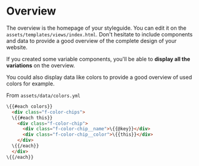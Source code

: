 # Overview

The overview is the homepage of your styleguide. You can edit it on the `assets/templates/views/index.html`. Don't hesitate to include components and data to provide a good overview of the complete design of your website.

If you created some variable components, you'll be able to **display all the variations** on the overview.

You could also display data like colors to provide a good overview of used colors for example.

From `assets/data/colors.yml`

````html
\{{#each colors}}
  <div class="f-color-chips">
  \{{#each this}}
    <div class="f-color-chip">
      <div class="f-color-chip__name">\{{@key}}</div>
      <div class="f-color-chip__color">\{{this}}</div>
    </div>
  \{{/each}}
  </div>
\{{/each}}

````
